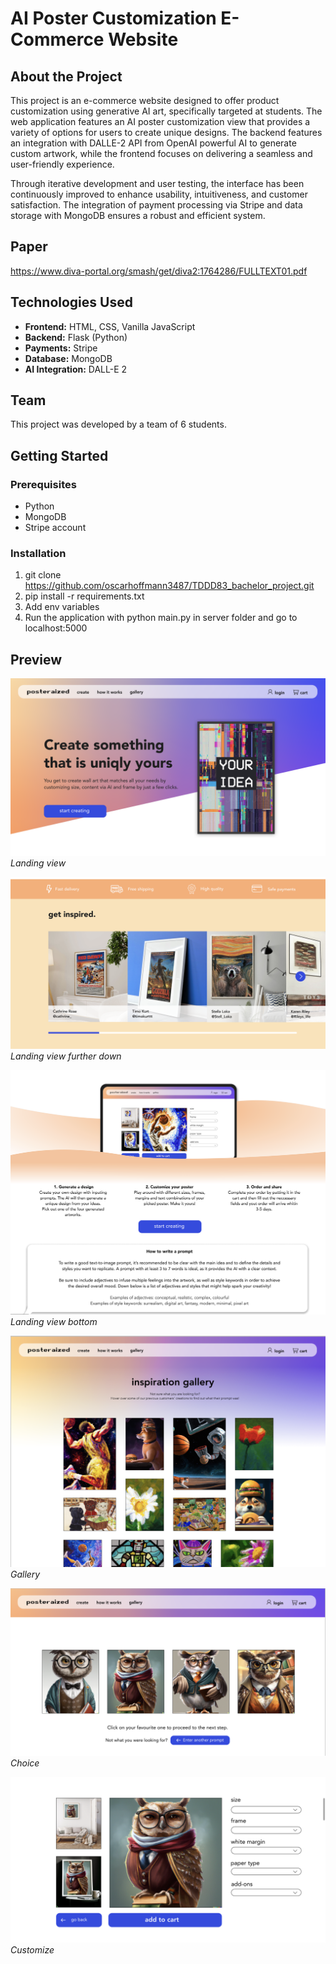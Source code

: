 # AI Poster Customization E-Commerce Website

## About the Project
This project is an e-commerce website designed to offer product customization using generative AI art, specifically targeted at students. The web application features an AI poster customization view that provides a variety of options for users to create unique designs. The backend features an integration with DALLE-2 API from OpenAI  powerful AI to generate custom artwork, while the frontend focuses on delivering a seamless and user-friendly experience.

Through iterative development and user testing, the interface has been continuously improved to enhance usability, intuitiveness, and customer satisfaction. The integration of payment processing via Stripe and data storage with MongoDB ensures a robust and efficient system.

## Paper
https://www.diva-portal.org/smash/get/diva2:1764286/FULLTEXT01.pdf

## Technologies Used
- **Frontend:** HTML, CSS, Vanilla JavaScript
- **Backend:** Flask (Python)
- **Payments:** Stripe
- **Database:** MongoDB
- **AI Integration:** DALL-E 2

## Team
This project was developed by a team of 6 students.

## Getting Started
### Prerequisites
- Python
- MongoDB
- Stripe account

### Installation
1. git clone https://github.com/oscarhoffmann3487/TDDD83_bachelor_project.git
2. pip install -r requirements.txt
3. Add env variables
4. Run the application with python main.py in server folder and go to localhost:5000

## Preview

![Screenshot 1](Imgs/home.png)
*Landing view*

![Screenshot 2](Imgs/home2.png)
*Landing view further down*

![Screenshot 3](Imgs/home3.png)
*Landing view bottom*

![Screenshot 4](Imgs/gallery.png)
*Gallery*

![Screenshot 5](Imgs/choice.png)
*Choice*

![Screenshot 6](Imgs/customize2.png)
*Customize*

